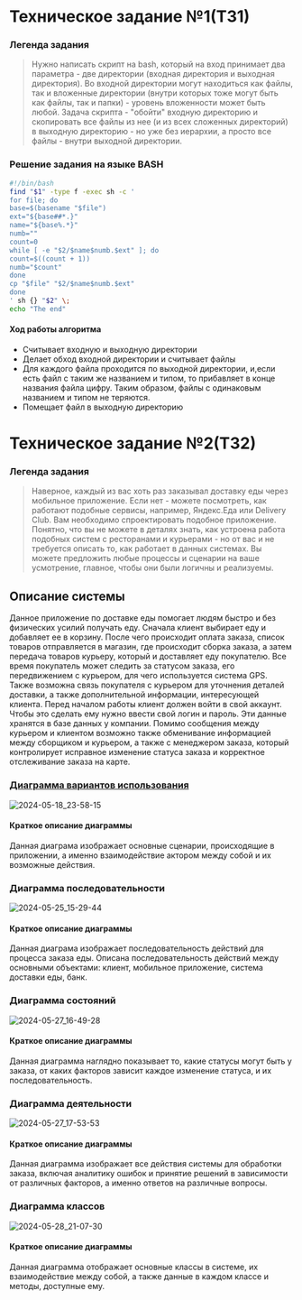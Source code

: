 # Техническое задание №1(ТЗ1)
### Легенда задания
>Нужно написать скрипт на bash, который на вход принимает два параметра - две директории (входная директория и выходная директория). Во входной директории могут находиться как файлы, так и вложенные директории (внутри которых тоже могут быть как файлы, так и папки) - уровень вложенности может быть любой. Задача скрипта - "обойти" входную директорию и скопировать все файлы из нее (и из всех сложенных директорий) в выходную директорию - но уже без иерархии, а просто все файлы - внутри выходной директории.
### Рeшение задания на языке BASH
```bash
#!/bin/bash
find "$1" -type f -exec sh -c '
for file; do
base=$(basename "$file")
ext="${base##*.}"
name="${base%.*}"
numb=""
count=0
while [ -e "$2/$name$numb.$ext" ]; do
count=$((count + 1))
numb="$count"
done
cp "$file" "$2/$name$numb.$ext"
done
' sh {} "$2" \;
echo "The end"
```
#### Ход работы алгоритма
- Считывает входную и выходную директории
- Делает обход входной директории и считывает файлы
- Для каждого файла проходится по выходной директории, и,если есть файл с таким же названием и типом, то прибавляет в конце названия файла цифру. Таким образом, файлы с одинаковым названием и типом не теряются.
- Помещает файл в выходную директорию
# Техническое задание №2(ТЗ2)
### Легенда задания
>Наверное, каждый из вас хоть раз заказывал доставку еды через мобильное приложение. Если нет - можете посмотреть, как работают подобные сервисы, например, Яндекс.Еда или Delivery Club. Вам необходимо спроектировать подобное приложение. Понятно, что вы не можете в деталях знать, как устроена работа подобных систем с ресторанами и курьерами - но от вас и не требуется описать то, как работает в данных системах. Вы можете предложить любые процессы и сценарии на ваше усмотрение, главное, чтобы они были логичны и реализуемы.
## Описание системы
Данное приложение по доставке еды помогает людям быстро и без физических усилий получать еду. Сначала клиент выбирает еду и добавляет ее в корзину. После чего происходит оплата заказа, список товаров отправляется в магазин, где происходит сборка заказа, а затем передача товаров курьеру, который и доставляет еду покупателю. Все время покупатель может следить за статусом заказа, его передвижением с курьером, для чего используется система GPS. Также возможна связь покупателя с курьером для уточнения деталей доставки, а также дополнительной информации, интересующей клиента. Перед началом работы клиент должен войти в свой аккаунт. Чтобы это сделать ему нужно ввести свой логин и пароль. Эти данные хранятся в базе данных у компании. Помимо сообщения между курьером и клиентом возможно также обменивание информацией между сборщиком и курьером, а также с менеджером заказа, который контролирует исправное изменение статуса заказа и корректное отслеживание заказа на карте.
### [Диаграмма вариантов использования](https://github.com/smallbebrych/Software-Engineering/blob/main/Диаграмма%20вариантов%20использования.png)
![2024-05-18_23-58-15](https://github.com/smallbebrych/Software-Engineering/assets/167618145/48e69fcb-269b-404b-87af-d6a149890e31)
#### Краткое описание диаграммы
Данная диаграма изображает основные сценарии, происходящие в приложении, а именно взаимодействие актором между собой и их возможные действия.
### Диаграмма последовательности
![2024-05-25_15-29-44](https://github.com/smallbebrych/Software-Engineering/assets/167618145/2ed47aa5-8055-4bdb-aed3-757c567ea48d)
#### Краткое описание диаграммы
Данная диаграма изображает последовательность действий для процесса заказа еды. Описана последовательность действий между основными объектами: клиент, мобильное приложение, система доставки еды, банк.
### Диаграмма состояний
![2024-05-27_16-49-28](https://github.com/smallbebrych/Software-Engineering/assets/167618145/c2683e90-1d2a-4fda-80a4-73af90d4825b)
#### Краткое описание диаграммы
Данная диаграмма наглядно показывает то, какие статусы могут быть у заказа, от каких факторов зависит каждое изменение статуса, и их последовательность.
### Диаграмма деятельности
![2024-05-27_17-53-53](https://github.com/smallbebrych/Software-Engineering/assets/167618145/7c726fb3-7ff0-498d-a6ca-2eba6076925e)
#### Краткое описание диаграммы
Данная диаграмма изображает все действия системы для обработки заказа, включая аналитику ошибок и принятие решений в зависимости от различных факторов, а именно ответов на различные вопросы.
### Диаграмма классов
![2024-05-28_21-07-30](https://github.com/smallbebrych/Software-Engineering/assets/167618145/f8ed67f7-6391-40d7-abbb-ab7279969754)
#### Краткое описание диаграммы
Данная диаграмма отображает основные классы в системе, их взаимодействие между собой, а также данные в каждом классе и методы, доступные ему.




